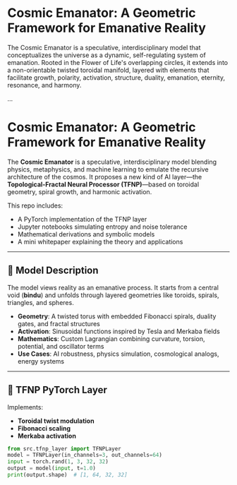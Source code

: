 # Cosmic Emanator: A Geometric Framework for Emanative Reality

The Cosmic Emanator is a speculative, interdisciplinary model that conceptualizes the universe as a dynamic, self-regulating system of emanation. Rooted in the Flower of Life's overlapping circles, it extends into a non-orientable twisted toroidal manifold, layered with elements that facilitate growth, polarity, activation, structure, duality, emanation, eternity, resonance, and harmony.

...
# Cosmic Emanator: A Geometric Framework for Emanative Reality

The **Cosmic Emanator** is a speculative, interdisciplinary model blending physics, metaphysics, and machine learning to emulate the recursive architecture of the cosmos. It proposes a new kind of AI layer—the **Topological-Fractal Neural Processor (TFNP)**—based on toroidal geometry, spiral growth, and harmonic activation.

This repo includes:
- A PyTorch implementation of the TFNP layer
- Jupyter notebooks simulating entropy and noise tolerance
- Mathematical derivations and symbolic models
- A mini whitepaper explaining the theory and applications

---

## 🌌 Model Description

The model views reality as an emanative process. It starts from a central void (**bindu**) and unfolds through layered geometries like toroids, spirals, triangles, and spheres.

- **Geometry**: A twisted torus with embedded Fibonacci spirals, duality gates, and fractal structures
- **Activation**: Sinusoidal functions inspired by Tesla and Merkaba fields
- **Mathematics**: Custom Lagrangian combining curvature, torsion, potential, and oscillator terms
- **Use Cases**: AI robustness, physics simulation, cosmological analogs, energy systems

---

## 🧠 TFNP PyTorch Layer

Implements:
- **Toroidal twist modulation**
- **Fibonacci scaling**
- **Merkaba activation**

```python
from src.tfnp_layer import TFNPLayer
model = TFNPLayer(in_channels=3, out_channels=64)
input = torch.rand(1, 3, 32, 32)
output = model(input, t=1.0)
print(output.shape)  # [1, 64, 32, 32]

